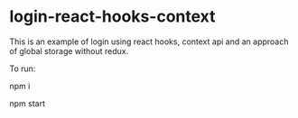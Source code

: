 # login-react-hooks-context
This is an example of login using react hooks, context api and an approach of global storage without redux.

To run:

npm i

npm start
